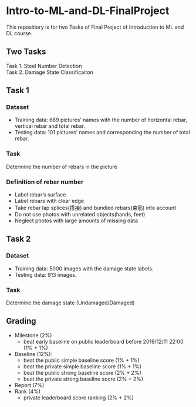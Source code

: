 # Intro-to-ML-and-DL-FinalProject
This repositiory is for two Tasks of Final Project of Introduction to ML and DL course.

## Two Tasks
Task 1. Steel Number Detection
<br> Task 2. Damage State Classificaiton

## Task 1
### Dataset
+ Training data: 689 pictures’ names with the number of horizontal rebar, vertical rebar and total rebar.
+ Testing data: 101 pictures’ names and corresponding the number of total rebar.
### Task
Determine the number of rebars in the picture
### Definition of rebar number
+ Label rebar’s surface
+ Label rebars with clear edge
+ Take rebar lap splices(搭接) and bundled rebars(束筋) into account
+ Do not use photos with unrelated objects(hands, feet)
+ Neglect photos with large amounts of missing data

## Task 2
### Dataset
+ Training data: 5000 images with the damage state labels.
+ Testing data: 913 images.
### Task
Determine the damage state (Undamaged/Damaged)

## Grading
+ Milestone (2%)
   * beat early baseline on public leaderboard before 2019/12/11 22:00 (1% + 1%)
+ Baseline (12%):
   * beat the public simple baseline score (1% + 1%)
   * beat the private simple baseline score (1% + 1%)
   * beat the public strong baseline score (2% + 2%)
   * beat the private strong baseline score (2% + 2%)
+ Report (7%)
+ Rank (4%)
   * private leaderboard score ranking (2% + 2%)
